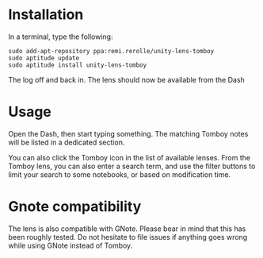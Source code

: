 Installation
============

In a terminal, type the following:

    sudo add-apt-repository ppa:remi.rerolle/unity-lens-tomboy
    sudo aptitude update
    sudo aptitude install unity-lens-tomboy

The log off and back in. The lens should now be available from the Dash

Usage
=====

Open the Dash, then start typing something. The matching Tomboy notes will be
listed in a dedicated section.

You can also click the Tomboy icon in the list of available lenses. From the
Tomboy lens, you can also enter a search term, and use the filter buttons to
limit your search to some notebooks, or based on modification time.

Gnote compatibility
==============

The lens is also compatible with GNote. Please bear in mind that this has been
roughly tested. Do not hesitate to file issues if anything goes wrong while
using GNote instead of Tomboy.
